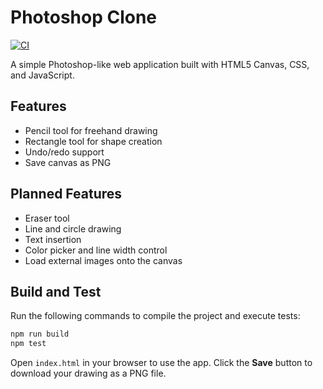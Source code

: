 # Photoshop Clone

[![CI](https://github.com/OWNER/REPO/actions/workflows/ci.yml/badge.svg?branch=main)](https://github.com/OWNER/REPO/actions/workflows/ci.yml)

A simple Photoshop-like web application built with HTML5 Canvas, CSS, and JavaScript.

## Features

- Pencil tool for freehand drawing
- Rectangle tool for shape creation
- Undo/redo support
- Save canvas as PNG

## Planned Features

- Eraser tool
- Line and circle drawing
- Text insertion
- Color picker and line width control
- Load external images onto the canvas

## Build and Test

Run the following commands to compile the project and execute tests:

```bash
npm run build
npm test
```

Open `index.html` in your browser to use the app.
Click the **Save** button to download your drawing as a PNG file.
